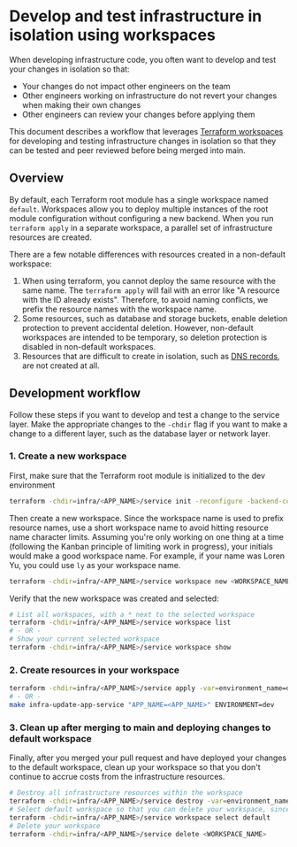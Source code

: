 # Develop and test infrastructure in isolation using workspaces

When developing infrastructure code, you often want to develop and test your changes in isolation so that:

- Your changes do not impact other engineers on the team
- Other engineers working on infrastructure do not revert your changes when making their own changes
- Other engineers can review your changes before applying them

This document describes a workflow that leverages [Terraform workspaces](https://developer.hashicorp.com/terraform/language/state/workspaces) for developing and testing infrastructure changes in isolation so that they can be tested and peer reviewed before being merged into main.

## Overview

By default, each Terraform root module has a single workspace named `default`. Workspaces allow you to deploy multiple instances of the root module configuration without configuring a new backend. When you run `terraform apply` in a separate workspace, a parallel set of infrastructure resources are created.

There are a few notable differences with resources created in a non-default workspace:

1. When using terraform, you cannot deploy the same resource with the same name. The `terraform apply` will fail with an error like "A resource with the ID already exists". Therefore, to avoid naming conflicts, we prefix the resource names with the workspace name.
2. Some resources, such as database and storage buckets, enable deletion protection to prevent accidental deletion. However, non-default workspaces are intended to be temporary, so deletion protection is disabled in non-default workspaces.
3. Resources that are difficult to create in isolation, such as [DNS records](https://github.com/navapbc/template-infra/blob/2cda6da18c84aa5a3dfb038ab32be4fac363af21/infra/modules/service/dns.tf#L3), are not created at all.

## Development workflow

Follow these steps if you want to develop and test a change to the service layer. Make the appropriate changes to the `-chdir` flag if you want to make a change to a different layer, such as the database layer or network layer.

### 1. Create a new workspace

First, make sure that the Terraform root module is initialized to the dev environment

```bash
terraform -chdir=infra/<APP_NAME>/service init -reconfigure -backend-config=dev.s3.tfbackend
```

Then create a new workspace. Since the workspace name is used to prefix resource names, use a short workspace name to avoid hitting resource name character limits. Assuming you're only working on one thing at a time (following the Kanban principle of limiting work in progress), your initials would make a good workspace name. For example, if your name was Loren Yu, you could use `ly` as your workspace name.

```bash
terraform -chdir=infra/<APP_NAME>/service workspace new <WORKSPACE_NAME>
```

Verify that the new workspace was created and selected:

```bash
# List all workspaces, with a * next to the selected workspace
terraform -chdir=infra/<APP_NAME>/service workspace list
# - OR -
# Show your current selected workspace
terraform -chdir=infra/<APP_NAME>/service workspace show
```

### 2. Create resources in your workspace

```bash
terraform -chdir=infra/<APP_NAME>/service apply -var=environment_name=dev
# - OR -
make infra-update-app-service "APP_NAME=<APP_NAME>" ENVIRONMENT=dev
```

### 3. Clean up after merging to main and deploying changes to default workspace

Finally, after you merged your pull request and have deployed your changes to the default workspace, clean up your workspace so that you don't continue to accrue costs from the infrastructure resources.

```bash
# Destroy all infrastructure resources within the workspace
terraform -chdir=infra/<APP_NAME>/service destroy -var=environment_name=dev
# Select default workspace so that you can delete your workspace, since you can't delete the selected workspace
terraform -chdir=infra/<APP_NAME>/service workspace select default
# Delete your workspace
terraform -chdir=infra/<APP_NAME>/service delete <WORKSPACE_NAME>
```
